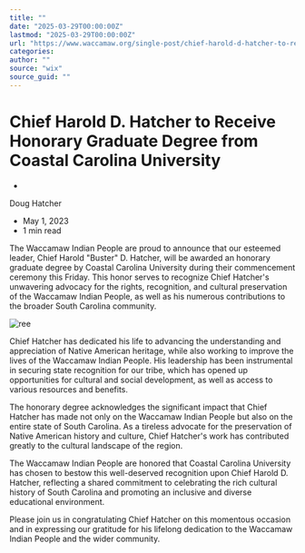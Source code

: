 ```yaml
---
title: ""
date: "2025-03-29T00:00:00Z"
lastmod: "2025-03-29T00:00:00Z"
url: "https://www.waccamaw.org/single-post/chief-harold-d-hatcher-to-receive-honorary-graduate-degree-from-coastal-carolina-university"
categories:
author: ""
source: "wix"
source_guid: ""
---
```


# Chief Harold D. Hatcher to Receive Honorary Graduate Degree from Coastal Carolina University

-

Doug Hatcher
- May 1, 2023
- 1 min read

The Waccamaw Indian People are proud to announce that our esteemed leader, Chief Harold "Buster" D. Hatcher, will be awarded an honorary graduate degree by Coastal Carolina University during their commencement ceremony this Friday. This honor serves to recognize Chief Hatcher's unwavering advocacy for the rights, recognition, and cultural preservation of the Waccamaw Indian People, as well as his numerous contributions to the broader South Carolina community.

![ree](https://static.wixstatic.com/media/e51f96_8989f343356345a6abfc442fb19e5e31~mv2.jpg/v1/fill/w_78,h_51,al_c,q_80,usm_0.66_1.00_0.01,blur_2,enc_avif,quality_auto/e51f96_8989f343356345a6abfc442fb19e5e31~mv2.jpg)

Chief Hatcher has dedicated his life to advancing the understanding and appreciation of Native American heritage, while also working to improve the lives of the Waccamaw Indian People. His leadership has been instrumental in securing state recognition for our tribe, which has opened up opportunities for cultural and social development, as well as access to various resources and benefits.

The honorary degree acknowledges the significant impact that Chief Hatcher has made not only on the Waccamaw Indian People but also on the entire state of South Carolina. As a tireless advocate for the preservation of Native American history and culture, Chief Hatcher's work has contributed greatly to the cultural landscape of the region.

The Waccamaw Indian People are honored that Coastal Carolina University has chosen to bestow this well-deserved recognition upon Chief Harold D. Hatcher, reflecting a shared commitment to celebrating the rich cultural history of South Carolina and promoting an inclusive and diverse educational environment.

Please join us in congratulating Chief Hatcher on this momentous occasion and in expressing our gratitude for his lifelong dedication to the Waccamaw Indian People and the wider community.

